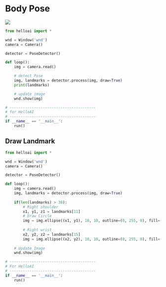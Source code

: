 # Body Pose

<img src="https://camo.githubusercontent.com/d3afebfc801ee1a094c28604c7a0eb25f8b9c9925f75b0fff4c8c8b4871c0d28/68747470733a2f2f6d65646961706970652e6465762f696d616765732f6d6f62696c652f706f73655f747261636b696e675f66756c6c5f626f64795f6c616e646d61726b732e706e67" />

```python
from helloai import *

wnd = Window('wnd')
camera = Camera()

detector = PoseDetector()

def loop():
    img = camera.read()

    # detect Pose 
    img, landmarks = detector.process(img, draw=True)
    print(landmarks)

    # update image 
    wnd.show(img)

# ---------------------------------------
# for HelloAI
# ---------------------------------------
if __name__ == '__main__':
    run()
```

## Draw Landmark

```python
from helloai import *

wnd = Window('wnd')
camera = Camera()

detector = PoseDetector()

def loop():
    img = camera.read()
    img, landmarks = detector.process(img, draw=True)
    
    if(len(landmarks) > 30):
        # Right shoulder  
        x1, y1, z1 = landmarks[11]
        # Draw Circle
        img = img.ellipse((x1, y1), 10, 10, outline=(0, 255, 0), fill=(0, 255, 0), thickness=3)
        
        # Right wrist 
        x2, y2, z2 = landmarks[15]
        img = img.ellipse((x2, y2), 10, 10, outline=(0, 255, 0), fill=(0, 255, 0), thickness=3)
    
    # Update Image
    wnd.show(img)

# ---------------------------------------
# For HelloAI
# ---------------------------------------
if __name__ == '__main__':
    run()
```


